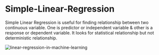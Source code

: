 # Simple-Linear-Regression
Simple Linear Regression is useful for finding relationship between two continuous variable. One is predictor or independent variable &amp; other is a response or dependent variable. It looks for statistical relationship but not deterministic relationship.

![linear-regression-in-machine-learning](https://user-images.githubusercontent.com/105537870/181177884-d2a5d257-151e-489c-b9cf-68d22ddfc52d.png)

